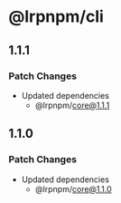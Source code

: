 # @lrpnpm/cli

## 1.1.1

### Patch Changes

- Updated dependencies
  - @lrpnpm/core@1.1.1

## 1.1.0

### Patch Changes

- Updated dependencies
  - @lrpnpm/core@1.1.0
